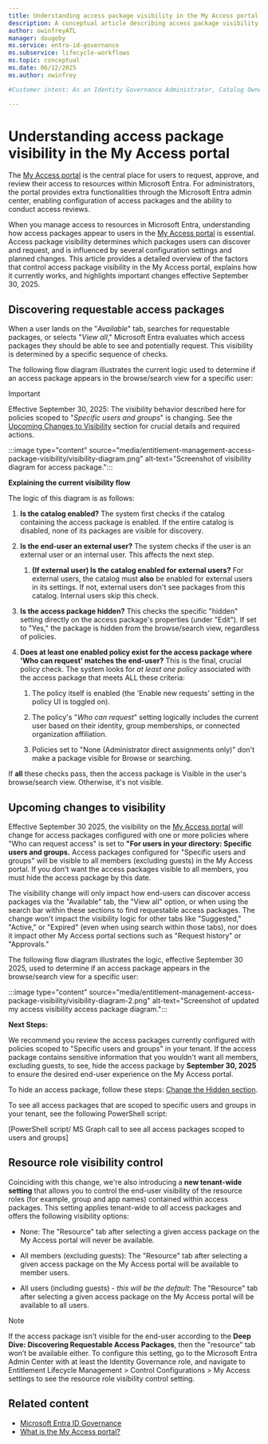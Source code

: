 ```yaml
---
title: Understanding access package visibility in the My Access portal
description: A conceptual article describing access package visibility in the My Access portal.
author: owinfreyATL
manager: dougeby
ms.service: entra-id-governance
ms.subservice: lifecycle-workflows
ms.topic: conceptual
ms.date: 06/12/2025
ms.author: owinfrey

#Customer intent: As an Identity Governance Administrator, Catalog Owner, or Access Package Manager, I want detailed information about which, and why, access packages are visible to users when discovering packages in the My Access portal.

---
```



# Understanding access package visibility in the My Access portal

The [My Access portal](https://myaccess.microsoft.com) is the central place for users to request, approve, and review their access to resources within Microsoft Entra. For administrators, the portal provides extra functionalities through the Microsoft Entra admin center, enabling configuration of access packages and the ability to conduct access reviews.

When you manage access to resources in Microsoft Entra, understanding how access packages appear to users in the [My Access portal](https://myaccess.microsoft.com) is essential. Access package visibility determines which packages users can discover and request, and is influenced by several configuration settings and planned changes. This article provides a detailed overview of the factors that control access package visibility in the My Access portal, explains how it currently works, and highlights important changes effective September 30, 2025. 

## Discovering requestable access packages

When a user lands on the "*Available*" tab, searches for requestable packages, or selects "*View all*," Microsoft Entra evaluates which access packages they should be able to see and potentially request. This visibility is determined by a specific sequence of checks.

The following flow diagram illustrates the current logic used to determine if an access package appears in the browse/search view for a specific user:

> [!IMPORTANT]
> Effective September 30, 2025: The visibility behavior described here for policies scoped to "*Specific users and groups*" is changing. See the [Upcoming Changes to Visibility](entitlement-management-access-package-visibility.md#upcoming-changes-to-visibility) section for crucial details and required actions.

:::image type="content" source="media/entitlement-management-access-package-visibility/visibility-diagram.png" alt-text="Screenshot of visibility diagram for access package.":::

**Explaining the current visibility flow**

The logic of this diagram is as follows:

1.  **Is the catalog enabled?** The system first checks if the catalog containing the access package is enabled. If the entire catalog is disabled, none of its packages are visible for discovery.

1.  **Is the end-user an external user?** The system checks if the user is an external user or an internal user. This affects the next step.

    1.  **(If external user) Is the catalog enabled for external users?** For external users, the catalog must **also** be enabled for external users in its settings. If not, external users don't see packages from this catalog. Internal users skip this check.

1.  **Is the access package hidden?** This checks the specific "hidden" setting directly on the access package's properties (under "Edit"). If set to "Yes," the package is hidden from the browse/search view, regardless of policies.

1.  **Does at least one enabled policy exist for the access package where 'Who can request' matches the end-user?** This is the final, crucial policy check. The system looks for *at least one policy* associated with the access package that meets ALL these criteria:
    1.  The policy itself is enabled (the 'Enable new requests' setting in the policy UI is toggled on).

    1.  The policy's "*Who can request*" setting logically includes the current user based on their identity, group memberships, or connected organization affiliation.

    1.  Policies set to "None (Administrator direct assignments only)" don't make a package visible for Browse or searching.

If **all** these checks pass, then the access package is Visible in the user's browse/search view. Otherwise, it's not visible.

## Upcoming changes to visibility

Effective September 30 2025, the visibility on the [My Access portal](https://myaccess.microsoft.com) will change for access packages configured with one or more policies where "Who can request access" is set to **"For users in your directory: Specific users and groups.** Access packages configured for "Specific users and groups" will be visible to all members (excluding guests) in the My Access portal. If you don't want the access packages visible to all members, you must hide the access package by this date.

The visibility change will only impact how end-users can discover access packages via the "Available" tab, the "View all" option, or when using the search bar within these sections to find requestable access packages. The change won't impact the visibility logic for other tabs like "Suggested," "Active," or "Expired" (even when using search within those tabs), nor does it impact other My Access portal sections such as "Request history" or "Approvals."

The following flow diagram illustrates the logic, effective September 30 2025, used to determine if an access package appears in the browse/search view for a specific user:

:::image type="content" source="media/entitlement-management-access-package-visibility/visibility-diagram-2.png" alt-text="Screenshot of updated my access visibility access package diagram.":::


**Next Steps:**

We recommend you review the access packages currently configured with policies scoped to "Specific users and groups" in your tenant. If the access package contains sensitive information that you wouldn't want all members, excluding guests, to see, hide the access package by **September 30, 2025** to ensure the desired end-user experience on the My Access portal.

To hide an access package, follow these steps: [Change the Hidden section](entitlement-management-access-package-edit.md#change-the-hidden-setting).

To see all access packages that are scoped to specific users and groups in your tenant, see the following PowerShell script:

<span class="mark">\[PowerShell script/ MS Graph call to see all access
packages scoped to users and groups\]</span>

## Resource role visibility control

Coinciding with this change, we're also introducing a **new tenant-wide setting** that allows you to control the end-user visibility of the resource roles (for example, group and app names) contained within access packages. This setting applies tenant-wide to *all* access packages and offers the following visibility options:

- None: The "Resource" tab after selecting a given access package on the My Access portal will never be available.

- All members (excluding guests): The "Resource" tab after selecting a given access package on the My Access portal will be available to member users.

- All users (including guests) - *this will be the default*: The "Resource" tab after selecting a given access package on the My Access portal will be available to all users.


> [!NOTE]
> If the access package isn't visible for the end-user according to the **Deep Dive: Discovering Requestable Access Packages**, then the "resource" tab won’t be available either. To configure this setting, go to the Microsoft Entra Admin Center with at least the Identity Governance role, and navigate to Entitlement Lifecycle Management > Control Configurations > My Access settings to see the resource role visibility control setting.

## Related content

- [Microsoft Entra ID Governance](identity-governance-overview.md)
- [What is the My Access portal?](my-access-portal-overview.md)

